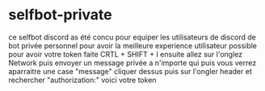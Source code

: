 # selfbot-private

ce selfbot discord as été concu pour equiper les utilisateurs de discord de bot privée personnel pour avoir la meilleure experience utilisateur possible 
 pour avoir votre token faite CRTL + SHIFT + I 
 ensuite allez sur l'onglez Network puis envoyer un message privée a n'importe qui puis vous verrez aparraitre une case "message" cliquer dessus puis sur l'ongler header et rechercher "authorization:" voici votre token
